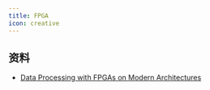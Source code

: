 ```yaml
---
title: FPGA
icon: creative
---
```




## 资料

- [Data Processing with FPGAs on Modern Architectures](https://dl.acm.org/doi/pdf/10.1145/3555041.3589410)

